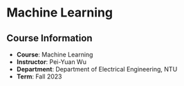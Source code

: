 # Machine Learning

## Course Information
- **Course**: Machine Learning
- **Instructor**: Pei-Yuan Wu
- **Department**: Department of Electrical Engineering, NTU
- **Term**: Fall 2023
